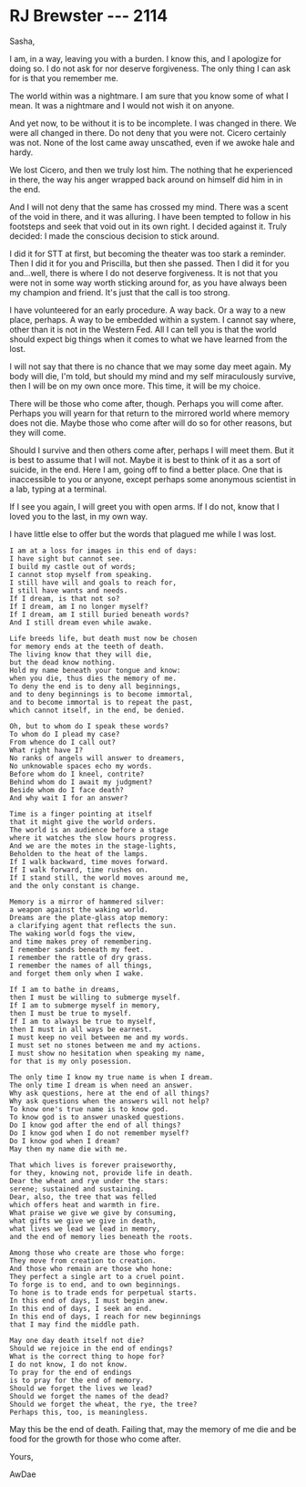 # RJ Brewster --- 2114

Sasha,

I am, in a way, leaving you with a burden. I know this, and I apologize for doing so. I do not ask for nor deserve forgiveness. The only thing I can ask for is that you remember me.

The world within was a nightmare. I am sure that you know some of what I mean. It was a nightmare and I would not wish it on anyone.

And yet now, to be without it is to be incomplete. I was changed in there. We were all changed in there. Do not deny that you were not. Cicero certainly was not. None of the lost came away unscathed, even if we awoke hale and hardy.

We lost Cicero, and then we truly lost him. The nothing that he experienced in there, the way his anger wrapped back around on himself did him in in the end. 

And I will not deny that the same has crossed my mind. There was a scent of the void in there, and it was alluring. I have been tempted to follow in his footsteps and seek that void out in its own right. I decided against it. Truly decided: I made the conscious decision to stick around.

I did it for STT at first, but becoming the theater was too stark a reminder. Then I did it for you and Priscilla, but then she passed. Then I did it for you and...well, there is where I do not deserve forgiveness. It is not that you were not in some way worth sticking around for, as you have always been my champion and friend. It's just that the call is too strong.

I have volunteered for an early procedure. A way back. Or a way to a new place, perhaps. A way to be embedded within a system. I cannot say where, other than it is not in the Western Fed. All I can tell you is that the world should expect big things when it comes to what we have learned from the lost.

I will not say that there is no chance that we may some day meet again. My body will die, I'm told, but should my mind and my self miraculously survive, then I will be on my own once more. This time, it will be my choice.

There will be those who come after, though. Perhaps you will come after. Perhaps you will yearn for that return to the mirrored world where memory does not die. Maybe those who come after will do so for other reasons, but they will come.

Should I survive and then others come after, perhaps I will meet them. But it is best to assume that I will not. Maybe it is best to think of it as a sort of suicide, in the end. Here I am, going off to find a better place. One that is inaccessible to you or anyone, except perhaps some anonymous scientist in a lab, typing at a terminal.

If I see you again, I will greet you with open arms. If I do not, know that I loved you to the last, in my own way.

I have little else to offer but the words that plagued me while I was lost.

```
I am at a loss for images in this end of days:
I have sight but cannot see.
I build my castle out of words;
I cannot stop myself from speaking.
I still have will and goals to reach for,
I still have wants and needs.
If I dream, is that not so?
If I dream, am I no longer myself?
If I dream, am I still buried beneath words?
And I still dream even while awake.

Life breeds life, but death must now be chosen
for memory ends at the teeth of death.
The living know that they will die,
but the dead know nothing.
Hold my name beneath your tongue and know:
when you die, thus dies the memory of me.
To deny the end is to deny all beginnings,
and to deny beginnings is to become immortal,
and to become immortal is to repeat the past,
which cannot itself, in the end, be denied.

Oh, but to whom do I speak these words?
To whom do I plead my case?
From whence do I call out?
What right have I?
No ranks of angels will answer to dreamers,
No unknowable spaces echo my words.
Before whom do I kneel, contrite?
Behind whom do I await my judgment?
Beside whom do I face death?
And why wait I for an answer?

Time is a finger pointing at itself
that it might give the world orders.
The world is an audience before a stage
where it watches the slow hours progress.
And we are the motes in the stage-lights,
Beholden to the heat of the lamps.
If I walk backward, time moves forward.
If I walk forward, time rushes on.
If I stand still, the world moves around me,
and the only constant is change.

Memory is a mirror of hammered silver:
a weapon against the waking world.
Dreams are the plate-glass atop memory:
a clarifying agent that reflects the sun.
The waking world fogs the view,
and time makes prey of remembering.
I remember sands beneath my feet.
I remember the rattle of dry grass.
I remember the names of all things,
and forget them only when I wake.

If I am to bathe in dreams,
then I must be willing to submerge myself.
If I am to submerge myself in memory,
then I must be true to myself.
If I am to always be true to myself,
then I must in all ways be earnest.
I must keep no veil between me and my words.
I must set no stones between me and my actions.
I must show no hesitation when speaking my name,
for that is my only posession.

The only time I know my true name is when I dream.
The only time I dream is when need an answer.
Why ask questions, here at the end of all things?
Why ask questions when the answers will not help?
To know one's true name is to know god.
To know god is to answer unasked questions.
Do I know god after the end of all things?
Do I know god when I do not remember myself?
Do I know god when I dream?
May then my name die with me.

That which lives is forever praiseworthy,
for they, knowing not, provide life in death.
Dear the wheat and rye under the stars:
serene; sustained and sustaining.
Dear, also, the tree that was felled
which offers heat and warmth in fire.
What praise we give we give by consuming,
what gifts we give we give in death,
what lives we lead we lead in memory,
and the end of memory lies beneath the roots.

Among those who create are those who forge:
They move from creation to creation.
And those who remain are those who hone:
They perfect a single art to a cruel point.
To forge is to end, and to own beginnings.
To hone is to trade ends for perpetual starts.
In this end of days, I must begin anew.
In this end of days, I seek an end.
In this end of days, I reach for new beginnings
that I may find the middle path.

May one day death itself not die?
Should we rejoice in the end of endings?
What is the correct thing to hope for?
I do not know, I do not know.
To pray for the end of endings
is to pray for the end of memory.
Should we forget the lives we lead?
Should we forget the names of the dead?
Should we forget the wheat, the rye, the tree?
Perhaps this, too, is meaningless.
```

May this be the end of death. Failing that, may the memory of me die and be food for the growth for those who come after.

Yours,

AwDae
